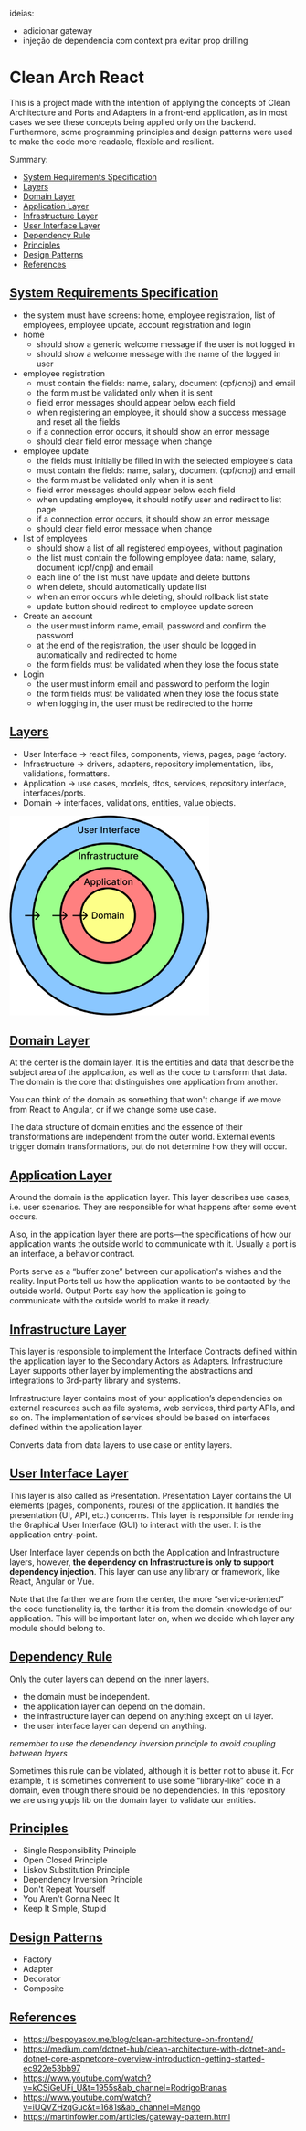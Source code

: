 ideias:

- adicionar gateway
- injeção de dependencia com context pra evitar prop drilling

# Clean Arch React

This is a project made with the intention of applying the concepts of Clean
Architecture and Ports and Adapters in a front-end application, as in most cases
we see these concepts being applied only on the backend. Furthermore, some
programming principles and design patterns were used to make the code more
readable, flexible and resilient.

Summary:

- [System Requirements Specification](#system-requirements-specification)
- [Layers](#layers)
- [Domain Layer](#domain-layer)
- [Application Layer](#application-layer)
- [Infrastructure Layer](#infrastructure-layer)
- [User Interface Layer](#user-interface-layer)
- [Dependency Rule](#dependency-rule)
- [Principles](#principles)
- [Design Patterns](#design-patterns)
- [References](#references)

## [System Requirements Specification](#system-requirements-specification)

- the system must have screens: home, employee registration, list of employees,
  employee update, account registration and login
- home
  - should show a generic welcome message if the user is not logged in
  - should show a welcome message with the name of the logged in user
- employee registration
  - must contain the fields: name, salary, document (cpf/cnpj) and email
  - the form must be validated only when it is sent
  - field error messages should appear below each field
  - when registering an employee, it should show a success message and reset all
    the fields
  - if a connection error occurs, it should show an error message
  - should clear field error message when change
- employee update
  - the fields must initially be filled in with the selected employee's data
  - must contain the fields: name, salary, document (cpf/cnpj) and email
  - the form must be validated only when it is sent
  - field error messages should appear below each field
  - when updating employee, it should notify user and redirect to list page
  - if a connection error occurs, it should show an error message
  - should clear field error message when change
- list of employees
  - should show a list of all registered employees, without pagination
  - the list must contain the following employee data: name, salary, document
    (cpf/cnpj) and email
  - each line of the list must have update and delete buttons
  - when delete, should automatically update list
  - when an error occurs while deleting, should rollback list state
  - update button should redirect to employee update screen
- Create an account
  - the user must inform name, email, password and confirm the password
  - at the end of the registration, the user should be logged in automatically
    and redirected to home
  - the form fields must be validated when they lose the focus state
- Login
  - the user must inform email and password to perform the login
  - the form fields must be validated when they lose the focus state
  - when logging in, the user must be redirected to the home

## [Layers](#layers)

- User Interface -> react files, components, views, pages, page factory.
- Infrastructure -> drivers, adapters, repository implementation, libs,
  validations, formatters.
- Application -> use cases, models, dtos, services, repository interface,
  interfaces/ports.
- Domain -> interfaces, validations, entities, value objects.

<img src='./resources/ca-diagram.png' width="350" />

## [Domain Layer](#domain-layer)

At the center is the domain layer. It is the entities and data that describe the
subject area of the application, as well as the code to transform that data. The
domain is the core that distinguishes one application from another.

You can think of the domain as something that won't change if we move from React
to Angular, or if we change some use case.

The data structure of domain entities and the essence of their transformations
are independent from the outer world. External events trigger domain
transformations, but do not determine how they will occur.

## [Application Layer](#application-layer)

Around the domain is the application layer. This layer describes use cases, i.e.
user scenarios. They are responsible for what happens after some event occurs.

Also, in the application layer there are ports—the specifications of how our
application wants the outside world to communicate with it. Usually a port is an
interface, a behavior contract.

Ports serve as a “buffer zone” between our application's wishes and the reality.
Input Ports tell us how the application wants to be contacted by the outside
world. Output Ports say how the application is going to communicate with the
outside world to make it ready.

## [Infrastructure Layer](#infrastructure-layer)

This layer is responsible to implement the Interface Contracts defined within
the application layer to the Secondary Actors as Adapters. Infrastructure Layer
supports other layer by implementing the abstractions and integrations to
3rd-party library and systems.

Infrastructure layer contains most of your application’s dependencies on
external resources such as file systems, web services, third party APIs, and so
on. The implementation of services should be based on interfaces defined within
the application layer.

Converts data from data layers to use case or entity layers.

## [User Interface Layer](#user-interface-layer)

This layer is also called as Presentation. Presentation Layer contains the UI
elements (pages, components, routes) of the application. It handles the
presentation (UI, API, etc.) concerns. This layer is responsible for rendering
the Graphical User Interface (GUI) to interact with the user. It is the
application entry-point.

User Interface layer depends on both the Application and Infrastructure layers,
however, **the dependency on Infrastructure is only to support dependency
injection**. This layer can use any library or framework, like React, Angular or
Vue.

Note that the farther we are from the center, the more “service-oriented” the
code functionality is, the farther it is from the domain knowledge of our
application. This will be important later on, when we decide which layer any
module should belong to.

## [Dependency Rule](#dependency-rule)

Only the outer layers can depend on the inner layers.

- the domain must be independent.
- the application layer can depend on the domain.
- the infrastructure layer can depend on anything except on ui layer.
- the user interface layer can depend on anything.

<i>remember to use the dependency inversion principle to avoid coupling between
layers</i>

Sometimes this rule can be violated, although it is better not to abuse it. For
example, it is sometimes convenient to use some “library-like” code in a domain,
even though there should be no dependencies. In this repository we are using
yupjs lib on the domain layer to validate our entities.

## [Principles](#principles)

- Single Responsibility Principle
- Open Closed Principle
- Liskov Substitution Principle
- Dependency Inversion Principle
- Don't Repeat Yourself
- You Aren't Gonna Need It
- Keep It Simple, Stupid

## [Design Patterns](#design-patterns)

- Factory
- Adapter
- Decorator
- Composite

## [References](#references)

- https://bespoyasov.me/blog/clean-architecture-on-frontend/
- https://medium.com/dotnet-hub/clean-architecture-with-dotnet-and-dotnet-core-aspnetcore-overview-introduction-getting-started-ec922e53bb97
- https://www.youtube.com/watch?v=kCSiGeUFi_U&t=1955s&ab_channel=RodrigoBranas
- https://www.youtube.com/watch?v=iUQVZHzqGuc&t=1681s&ab_channel=Mango
- https://martinfowler.com/articles/gateway-pattern.html
